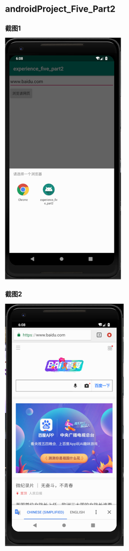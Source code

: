 # androidProject_Five_Part2
## 截图1
![screanshot](https://github.com/WanglePaiDaXing/androidProject_Five_Part2/blob/master/%E6%8D%95%E8%8E%B72.PNG)
## 截图2
![screanshot](https://github.com/WanglePaiDaXing/androidProject_Five_Part2/blob/master/%E6%8D%95%E8%8E%B73.PNG)
